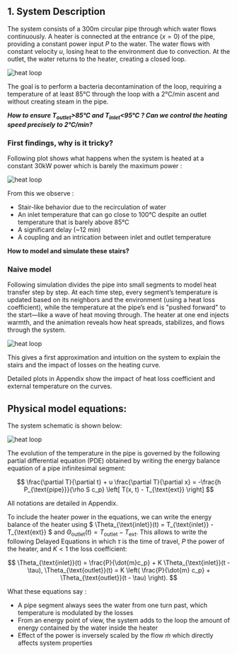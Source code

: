 
## 1. System Description

The system consists of a 300m circular pipe through which water flows continuously. A heater is connected at the entrance ($x = 0$) 
of the pipe, providing a constant power input $P$ to the water. The water flows with constant velocity $u$, losing heat 
to the environment due to convection. At the outlet, the water returns to the heater, creating a closed loop.

![heat loop](simple_diagram.png)

The goal is to perform a bacteria decontamination of the loop, requiring a temperature of at least 85°C through the loop
with a 2°C/min ascent and without creating steam in the pipe.

***How to ensure $T_{outlet}$>85°C and $T_{inlet}$<95°C ? Can we control the heating speed precisely to 2°C/min?***

### First findings, why is it tricky?

Following plot shows what happens when the system is heated at a constant 30kW power which is barely the maximum power :

![heat loop](step_response.jpg)

From this we observe :
- Stair-like behavior due to the recirculation of water
- An inlet temperature that can go close to 100°C despite an outlet temperature that is barely above 85°C
- A significant delay (~12 min)
- A coupling and an intrication between inlet and outlet temperature

**How to model and simulate these stairs?**

### Naive model

[//]: # (The PDE equation can be naively discretized as follows:)

[//]: # (- The pipe is divided in N discrete segments)

[//]: # (- For each segment, its temperature is obtained by averaging its temperature with the neighbors and with the surrounding )

[//]: # (environment,subject to the heat loss coefficient.)

[//]: # (- Each temperature value is transferred to the next segment)

Following simulation divides the pipe into small segments to model heat transfer step by step. At each time step, every segment’s 
temperature is updated based on its neighbors and the environment (using a heat loss coefficient), while the temperature at the pipe’s end is "pushed forward" 
to the start—like a wave of heat moving through. The heater at one end injects warmth, and the animation reveals how heat spreads, 
stabilizes, and flows through the system.

![heat loop](pipe_simulation.gif)

This gives a first approximation and intuition on the system to explain the stairs and the impact of losses on the heating curve.

Detailed plots in Appendix show the impact of heat loss coefficient and external temperature on the curves.

## Physical model equations:

The system schematic is shown below:

![heat loop](heat_loop.png)

The evolution of the temperature in the pipe is governed by the following partial differential equation (PDE) obtained by 
writing the energy balance equation of a pipe infinitesimal segment:

$$
\frac{\partial T}{\partial t} + u \frac{\partial T}{\partial x} = -\frac{h P_{\text{pipe}}}{\rho S c_p} \left[ T(x, t) - T_{\text{ext}} \right]
$$

All notations are detailed in Appendix.

To include the heater power in the equations, we can write the energy balance of the heater using 
$ \Theta_{\text{inlet}}(t) = T_{\text{inlet}} - T_{\text{ext}} $ and $\Theta_{\text{outlet}}(t) = T_{\text{outlet}} - T_{\text{ext}}$.
This allows to write the following Delayed Equations in which $\tau$ is the time of travel, $P$ the power of the heater, and $K<1$ the loss coefficient:

$$
\Theta_{\text{inlet}}(t) = \frac{P}{\dot{m}c_p} + K \Theta_{\text{inlet}}(t - \tau),
\Theta_{\text{outlet}}(t) = K \left( \frac{P}{\dot{m} c_p} +  \Theta_{\text{outlet}}(t - \tau) \right).
$$

What these equations say :
- A pipe segment always sees the water from one turn past, which temperature is modulated by the losses
- From an energy point of view, the system adds to the loop the amount of energy contained by the water inside the heater 
- Effect of the power is inversely scaled by the flow $\dot{m}$ which directly affects system properties

